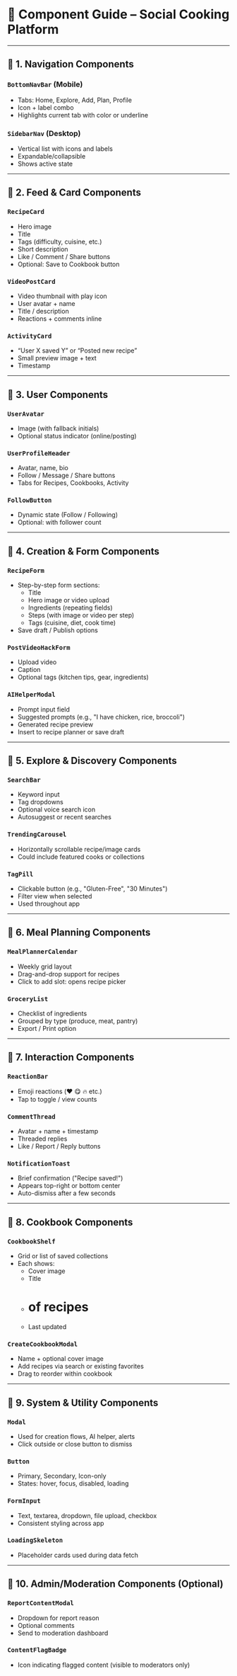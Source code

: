 # 🧩 Component Guide – Social Cooking Platform

---

## 🔹 1. Navigation Components

### `BottomNavBar` (Mobile)
- Tabs: Home, Explore, Add, Plan, Profile
- Icon + label combo
- Highlights current tab with color or underline

### `SidebarNav` (Desktop)
- Vertical list with icons and labels
- Expandable/collapsible
- Shows active state

---

## 🔹 2. Feed & Card Components

### `RecipeCard`
- Hero image
- Title
- Tags (difficulty, cuisine, etc.)
- Short description
- Like / Comment / Share buttons
- Optional: Save to Cookbook button

### `VideoPostCard`
- Video thumbnail with play icon
- User avatar + name
- Title / description
- Reactions + comments inline

### `ActivityCard`
- “User X saved Y” or “Posted new recipe”
- Small preview image + text
- Timestamp

---

## 🔹 3. User Components

### `UserAvatar`
- Image (with fallback initials)
- Optional status indicator (online/posting)

### `UserProfileHeader`
- Avatar, name, bio
- Follow / Message / Share buttons
- Tabs for Recipes, Cookbooks, Activity

### `FollowButton`
- Dynamic state (Follow / Following)
- Optional: with follower count

---

## 🔹 4. Creation & Form Components

### `RecipeForm`
- Step-by-step form sections:
  - Title
  - Hero image or video upload
  - Ingredients (repeating fields)
  - Steps (with image or video per step)
  - Tags (cuisine, diet, cook time)
- Save draft / Publish options

### `PostVideoHackForm`
- Upload video
- Caption
- Optional tags (kitchen tips, gear, ingredients)

### `AIHelperModal`
- Prompt input field
- Suggested prompts (e.g., "I have chicken, rice, broccoli")
- Generated recipe preview
- Insert to recipe planner or save draft

---

## 🔹 5. Explore & Discovery Components

### `SearchBar`
- Keyword input
- Tag dropdowns
- Optional voice search icon
- Autosuggest or recent searches

### `TrendingCarousel`
- Horizontally scrollable recipe/image cards
- Could include featured cooks or collections

### `TagPill`
- Clickable button (e.g., "Gluten-Free", "30 Minutes")
- Filter view when selected
- Used throughout app

---

## 🔹 6. Meal Planning Components

### `MealPlannerCalendar`
- Weekly grid layout
- Drag-and-drop support for recipes
- Click to add slot: opens recipe picker

### `GroceryList`
- Checklist of ingredients
- Grouped by type (produce, meat, pantry)
- Export / Print option

---

## 🔹 7. Interaction Components

### `ReactionBar`
- Emoji reactions (❤️ 😋 🔥 etc.)
- Tap to toggle / view counts

### `CommentThread`
- Avatar + name + timestamp
- Threaded replies
- Like / Report / Reply buttons

### `NotificationToast`
- Brief confirmation ("Recipe saved!")
- Appears top-right or bottom center
- Auto-dismiss after a few seconds

---

## 🔹 8. Cookbook Components

### `CookbookShelf`
- Grid or list of saved collections
- Each shows:
  - Cover image
  - Title
  - # of recipes
  - Last updated

### `CreateCookbookModal`
- Name + optional cover image
- Add recipes via search or existing favorites
- Drag to reorder within cookbook

---

## 🔹 9. System & Utility Components

### `Modal`
- Used for creation flows, AI helper, alerts
- Click outside or close button to dismiss

### `Button`
- Primary, Secondary, Icon-only
- States: hover, focus, disabled, loading

### `FormInput`
- Text, textarea, dropdown, file upload, checkbox
- Consistent styling across app

### `LoadingSkeleton`
- Placeholder cards used during data fetch

---

## 🔹 10. Admin/Moderation Components (Optional)

### `ReportContentModal`
- Dropdown for report reason
- Optional comments
- Send to moderation dashboard

### `ContentFlagBadge`
- Icon indicating flagged content (visible to moderators only)

